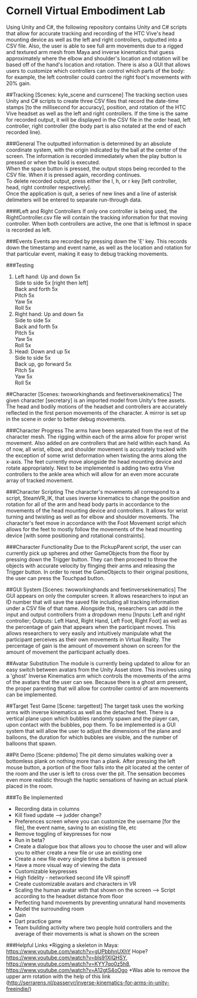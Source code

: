 # Cornell Virtual Embodiment Lab
Using Unity and C#, the following repository contains Unity and C# scripts that allow for accurate tracking and recording of the HTC Vive's head mounting device as well as the left and right controllers, outputted into a CSV file. Also, the user is able to see full arm movements due to a rigged and textured arm mesh from Maya and inverse kinematics that guess approximately where the elbow and shoulder's location and rotation will be based off of the hand's location and rotation. There is also a GUI that allows users to customize which controllers can control which parts of the body: for example, the left controller could control the right foot's movements with 20% gain. 

##Tracking [Scenes: kyle_scene and currscene]
The tracking section uses Unity and C# scripts to create three CSV files that record the date-time stamps [to the millisecond for accuracy], position, and rotation of the HTC Vive headset as well as the left and right controllers. If the time is the same for recorded output, it will be displayed in the CSV file in the order head, left controller, right controller (the body part is also notated at the end of each recorded line).

###General 
The outputted information is determined by an absolute coordinate system, with the origin indicated by the ball at the center of the screen. 
The information is recorded immediately when the play button is pressed or when the build is executed. <br />
When the space button is pressed, the output stops being recorded to the CSV file. When it is pressed again, recording continues. <br /> 
To delete recorded output, press either the l, h, or r key [left controller, head, right controller respectively]. <br />
Once the application is quit, a series of new lines and a line of asterisk delimeters will be entered to separate run-through data. 

####Left and Right Controllers
If only one controller is being used, the RightController.csv file will contain the tracking information for that moving controller. When both controllers are active, the one that is leftmost in space is recorded as left. 

###Events
Events are recorded by pressing down the 'E' key. This records down the timestamp and event name, as well as the location and rotation for that particular event, making it easy to debug tracking movements. 

###Testing
1. Left hand: 
           Up and down 5x <br />
           Side to side 5x [right then left] <br />
           Back and forth 5x <br />
           Pitch 5x <br />
           Yaw 5x <br />
           Roll 5x <br />
2. Right hand: 
            Up and down 5x <br />
            Side to side 5x <br />
            Back and forth 5x <br />
            Pitch 5x <br />
            Yaw 5x <br />
            Roll 5x <br />
3. Head: 
      Down and up 5x <br />
      Side to side 5x <br />
      Back up, go forward 5x <br />
      Pitch 5x <br />
      Yaw 5x <br />
      Roll 5x 

##Character [Scenes: twoworkinghands and feetinversekinematics]
The given character [secretary] is an imported model from Unity's free assets. The head and bodily motions of the headset and controllers are accurately reflected in the first person movements of the character. A mirror is set up in the scene in order to better debug movements. 

###Character Progress
The arms have been separated from the rest of the character mesh. The rigging within each of the arms allow for proper wrist movement. Also added on are controllers that are held within each hand. As of now, all wrist, elbow, and shoulder movement is accurately tracked with the exception of some wrist deformation when twisting the arms along the x-axis. The feet currently move alongside the head mounting device and rotate appropriately. Next to be implemented is adding two extra Vive controllers to the ankle area which will allow for an even more accurate array of tracked movement. 

###Character Scripting
The character's movements all correspond to a script, SteamVR_IK, that uses inverse kinematics to change the position and rotation for all of the arm and head body parts in accordance to the movements of the head mounting device and controllers. It allows for wrist turning and twisting as well as for elbow and shoulder movements. The character's feet move in accordance with the Foot Movement script which allows for the feet to mostly follow the movements of the head mounting device [with some positioning and rotational constraints]. 

###Character Functionality
Due to the PickupParent script, the user can currently pick up spheres and other GameObjects from the floor by pressing down the Trigger button. They can then proceed to throw the objects with accurate velocity by flinging their arms and releasing the Trigger button. In order to reset the GameObjects to their original positions, the user can press the Touchpad button.

##GUI System [Scenes: twoworkinghands and feetinversekinematics]
The GUI appears on only the computer screen. It allows researchers to input an ID number that will save the saved file including all tracking information under a CSV file of that name. Alongside this, researchers can add in the input and output controllers from a dropdown menu [Inputs: Left and right controller; Outputs: Left Hand, Right Hand, Left Foot, Right Foot] as well as the percentage of gain that appears when the participant moves. This allows researchers to very easily and intuitively manipulate what the participant perceives as their own movements in Virtual Reality. The percentage of gain is the amount of movement shown on screen for the amount of movement the participant actually does. 

##Avatar Substitution
The module is currently being updated to allow for an easy switch between avatars from the Unity Asset store. This involves using a 'ghost' Inverse Kinematics arm which controls the movements of the arms of the avatars that the user can see. Because there is a ghost arm present, the proper parenting that will allow for controller control of arm movements can be implemented. 

##Target Test Game [Scene: targettest]
The target task uses the working arms with inverse kinematics as well as the detached feet. There is a vertical plane upon which bubbles randomly spawn and the player can, upon contact with the bubbles, pop them. To be implemented is a GUI system that will allow the user to adjust the dimensions of the plane and balloons, the duration for which bubbles are visible, and the number of balloons that spawn. 

##Pit Demo [Scene: pitdemo]
The pit demo simulates walking over a bottomless plank on nothing more than a plank. After pressing the left mouse button, a portion of the floor falls into the pit located at the center of the room and the user is left to cross over the pit. The sensation becomes even more realistic through the haptic sensations of having an actual plank placed in the room. 


###To Be Implemented
* Recording data in columns
* Kill fixed update --> judder change?
* Preferences screen where you can customize the username [for the file], the event name, saving to an existing file, etc 
* Remove toggling of keypresses for now
* Run in beta?
* Create a dialogue box that allows you to choose the user and will allow you to either create a new file or use an existing one
* Create a new file every single time a button is pressed
* Have a more visual way of viewing the data
* Customizable keypresses 
* High fidelity - networked second life VR spinoff
* Create customizable avatars and characters in VR
* Scaling the human avatar with that shown on the screen --> Script according to the headset distance from floor
* Perfecting hand movements by preventing unnatural hand movements 
* Model the surrounding room 
* Gain
* Dart practice game
* Team building activity where two people hold controllers and the average of their movements is what is shown on the screen


###Helpful Links
*Rigging a skeleton in Maya: https://www.youtube.com/watch?v=gUPbbhnUXhY
Hope? https://www.youtube.com/watch?v=bls91XlQHSY, https://www.youtube.com/watch?v=KYY7qo0z5h8, https://www.youtube.com/watch?v=A12gtS4oOgo
*Was able to remove the upper arm rotation with the help of this link (http://serrarens.nl/passervr/inverse-kinematics-for-arms-in-unity-freeindie/) 




